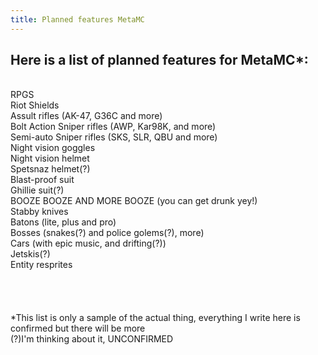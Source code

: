 ```yaml
---
title: Planned features MetaMC
---
```

## Here is a list of planned features for MetaMC*:
<br>RPGS
<br>Riot Shields
<br>Assult rifles (AK-47, G36C and more)
<br>Bolt Action Sniper rifles (AWP, Kar98K, and more)
<br>Semi-auto Sniper rifles (SKS, SLR, QBU and more)
<br>Night vision goggles
<br>Night vision helmet
<br>Spetsnaz helmet(?)
<br>Blast-proof suit
<br>Ghillie suit(?)
<br>BOOZE BOOZE AND MORE BOOZE (you can get drunk yey!)
<br>Stabby knives
<br>Batons (lite, plus and pro)
<br>Bosses (snakes(?) and police golems(?), more)
<br>Cars (with epic music, and drifting(?))
<br>Jetskis(?)
<br>Entity resprites
<br>
<br>
<br>
<br>
<br>*This list is only a sample of the actual thing, everything I write here is confirmed but there will be more
<br>(?)I'm thinking about it, UNCONFIRMED
